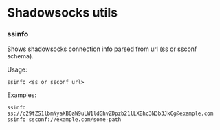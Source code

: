 # Shadowsocks utils

### ssinfo

Shows shadowsocks connection info parsed from url (ss or ssconf schema).

Usage:

```shell
ssinfo <ss or ssconf url>
```

Examples:

```shell
ssinfo ss://c29tZS1lbmNyaXB0aW9uLW1ldGhvZDpzb21lLXBhc3N3b3JkCg@example.com
ssinfo ssconf://example.com/some-path
```